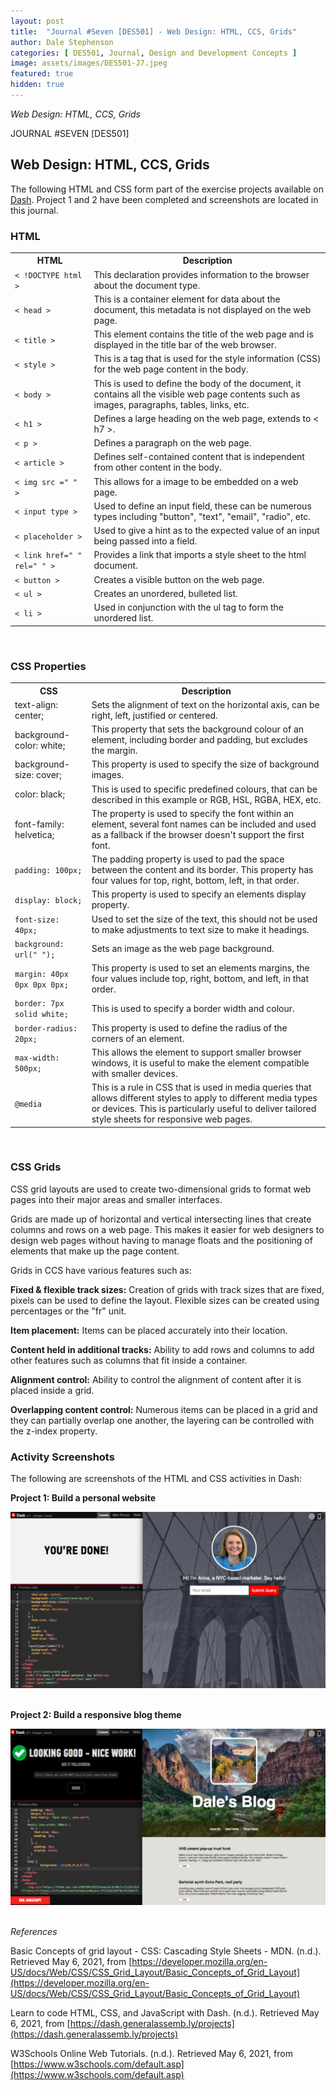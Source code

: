 ```yaml
---
layout: post
title:  "Journal #Seven [DES501] - Web Design: HTML, CCS, Grids" 
author: Dale Stephenson
categories: [ DES501, Journal, Design and Development Concepts ]
image: assets/images/DES501-J7.jpeg
featured: true
hidden: true
---
```

<i>Web Design: HTML, CCS, Grids</i>

JOURNAL #SEVEN [DES501]

<h2>Web Design: HTML, CCS, Grids</h2>
 
The following HTML and CSS form part of the exercise projects available on [Dash](https://dash.generalassemb.ly/projects). Project 1 and 2 have been completed and screenshots are located in this journal.
 
<h3>HTML</h3>
 
<table style="width:100%">
  <tr>
    <th>HTML</th>
    <th>Description</th>
  </tr>
  <tr>
    <td><code>< !DOCTYPE html ></code></td>
    <td>This declaration provides information to the browser about the document type.</td>
  </tr>
  <tr>
    <td><code>< head ></code></td>
    <td>This is a container element for data about the document, this metadata is not displayed on the web page.</td>
  </tr>
    <tr>
    <td><code>< title ></code></td>
    <td>This element contains the title of the web page and is displayed in the title bar of the web browser.</td>
  </tr>
  <tr>
    <td><code>< style ></code></td>
    <td>This is a tag that is used for the style information (CSS) for the web page content in the body.</td>
  </tr>
    <tr>
    <td><code>< body ></code></td>
    <td>This is used to define the body of the document, it contains all the visible web page contents such as images, paragraphs, tables, links, etc.</td>
  </tr>
    <tr>
    <td><code>< h1 ></code></td>
    <td>Defines a large heading on the web page, extends to < h7 >.</td>
  </tr>
  <tr>
    <td><code>< p ></code></td>
    <td>Defines a paragraph on the web page. </td>
  </tr>
    <tr>
    <td><code>< article ></code></td>
    <td>Defines self-contained content that is independent from other content in the body.</td>
  </tr>
  <tr>
    <td><code>< img src =" " ></code></td>
    <td>This allows for a image to be embedded on a web page.</td>
  </tr>
  <tr>
    <td><code>< input type ></code></td>
    <td>Used to define an input field, these can be numerous types including "button", "text", "email", "radio", etc.</td>
  </tr>
  <tr>
    <td><code>< placeholder ></code></td>
    <td>Used to give a hint as to the expected value of an input being passed into a field.</td>
  </tr>
  <tr>
    <td><code>< link href=" " rel=" " ></code></td>
    <td>Provides a link that imports a style sheet to the html document.</td>
  </tr>
  <tr>
    <td><code>< button ></code></td>
    <td>Creates a visible button on the web page. </td>
  </tr>
  <tr>
    <td><code>< ul ></code></td>
    <td>Creates an unordered, bulleted list.</td>
  </tr>
  <tr>
    <td><code>< li ></code></td>
    <td>Used in conjunction with the ul tag to form the unordered list.</td>
  </tr></table>
<br>
 
<h3>CSS Properties</h3>
 
<table style="width:100%">
  <tr>
    <th>CSS</th>
    <th>Description</th>
  </tr>
  <tr>
    <td>text-align: center;</code></td>
    <td>Sets the alignment of text on the horizontal axis, can be right, left, justified or centered.</td>
  </tr>
  <tr>
    <td>background-color: white;</code></td>
    <td>This property that sets the background colour of an element, including border and padding, but excludes the margin.</td>
  </tr>
    <tr>
    <td>background-size: cover;</code></td>
    <td>This property is used to specify the size of background images.</td>
  </tr>
  <tr>
    <td>color: black;</code></td>
    <td>This is used to specific predefined colours, that can be described in this example or RGB, HSL, RGBA, HEX, etc.</td>
  </tr>
    <tr>
    <td>font-family: helvetica;</code></td>
    <td> The property is used to specify the font within an element, several font names can be included and used as a fallback if the browser doesn't support the first font.</td>
  </tr>
  <tr>
    <td><code>padding: 100px;</code></td>
    <td>The padding property is used to pad the space between the content and its border. This property has four values for top, right, bottom, left, in that order.</td>
  </tr>
  <tr>
    <td><code>display: block;</code></td>
    <td>This property is used to specify an elements display property.</td>
  </tr>
  <tr>
    <td><code>font-size: 40px;</code></td>
    <td>Used to set the size of the text, this should not be used to make adjustments to text size to make it headings.</td>
  </tr>
  <tr>
    <td><code>background: url(" ");</code></td>
    <td>Sets an image as the web page background.</td>
  </tr>
  <tr>
    <td><code>margin: 40px 0px 0px 0px;</code></td>
    <td>This property is used to set an elements margins, the four values include top, right, bottom, and left, in that order.</td>
  </tr>
  <tr>
    <td><code>border: 7px solid white;</code></td>
    <td>This is used to specify a border width and colour.</td>
  </tr>
  <tr>
    <td><code>border-radius: 20px;</code></td>
    <td>This property is used to define the radius of the corners of an element.</td>
  </tr>
  <tr>
    <td><code>max-width: 500px;</code></td>
    <td>This allows the element to support smaller browser windows, it is useful to make the element compatible with smaller devices.</td>
  </tr>
  <tr>
    <td><code>@media</code></td>
    <td>This is a rule in CSS that is used in media queries that allows different styles to apply to different media types or devices. This is particularly useful to deliver tailored style sheets for responsive web pages.</td>
  </tr>
  </table>
  <br>
 
<h3>CSS Grids</h3>
 
CSS grid layouts are used to create two-dimensional grids to format web pages into their major areas and smaller interfaces.
 
Grids are made up of horizontal and vertical intersecting lines that create columns and rows on a web page. This makes it easier for web designers to design web pages without having to manage floats and the positioning of elements that make up the page content.
 
Grids in CCS have various features such as:
 
<b>Fixed & flexible track sizes:</b> Creation of grids with track sizes that are fixed, pixels can be used to define the layout. Flexible sizes can be created using percentages or the "fr" unit.
 
<b>Item placement:</b> Items can be placed accurately into their location.
 
<b>Content held in additional tracks:</b> Ability to add rows and columns to add other features such as columns that fit inside a container.
 
<b>Alignment control:</b> Ability to control the alignment of content after it is placed inside a grid.
 
<b>Overlapping content control:</b> Numerous items can be placed in a grid and they can partially overlap one another, the layering can be controlled with the z-index property.<br>
 
<h3>Activity Screenshots</h3>
 
The following are screenshots of the HTML and CSS activities in Dash:<br>
 
<b>Project 1: Build a personal website</b><br>

<center><img src="/assets/images/DES501_PRJ1.png" alt="HTML and CSS Dash project 1"></center><br>
 
<b>Project 2: Build a responsive blog theme</b><br>

<center><img src="/assets/images/DES501_PRJ2.png" alt="HTML and CSS Dash project 2"></center><br>
 
<i>References</i><br>
 
Basic Concepts of grid layout - CSS: Cascading Style Sheets - MDN. (n.d.). Retrieved May 6, 2021, from [https://developer.mozilla.org/en-US/docs/Web/CSS/CSS_Grid_Layout/Basic_Concepts_of_Grid_Layout](https://developer.mozilla.org/en-US/docs/Web/CSS/CSS_Grid_Layout/Basic_Concepts_of_Grid_Layout)<br>
 
Learn to code HTML, CSS, and JavaScript with Dash. (n.d.). Retrieved May 6, 2021, from [https://dash.generalassemb.ly/projects](https://dash.generalassemb.ly/projects)<br>
 
W3Schools Online Web Tutorials. (n.d.). Retrieved May 6, 2021, from [https://www.w3schools.com/default.asp](https://www.w3schools.com/default.asp)